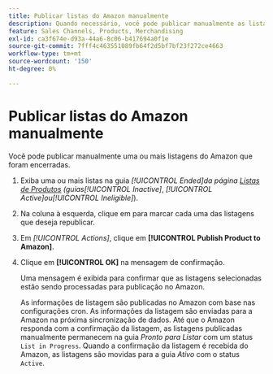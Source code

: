 ```yaml
---
title: Publicar listas do Amazon manualmente
description: Quando necessário, você pode publicar manualmente as listagens encerradas do Amazon com o administrador do Commerce.
feature: Sales Channels, Products, Merchandising
exl-id: ca3f674e-d93a-44a6-8c06-b417694a0f1e
source-git-commit: 7fff4c463551089fb64f2d5bf7bf23f272ce4663
workflow-type: tm+mt
source-wordcount: '150'
ht-degree: 0%

---
```


# Publicar listas do Amazon manualmente

Você pode publicar manualmente uma ou mais listagens do Amazon que foram encerradas.

1. Exiba uma ou mais listas na guia _[!UICONTROL Ended]_da página [Listas de Produtos](./managing-product-listings.md) (guias_[!UICONTROL Inactive]_, _[!UICONTROL Active]_ou_[!UICONTROL Ineligible]_).

1. Na coluna à esquerda, clique em para marcar cada uma das listagens que deseja republicar.

1. Em _[!UICONTROL Actions]_, clique em **[!UICONTROL Publish Product to Amazon]**.

1. Clique em **[!UICONTROL OK]** na mensagem de confirmação.

   Uma mensagem é exibida para confirmar que as listagens selecionadas estão sendo processadas para publicação no Amazon.

   As informações de listagem são publicadas no Amazon com base nas configurações cron. As informações da listagem são enviadas para a Amazon na próxima sincronização de dados. Até que o Amazon responda com a confirmação da listagem, as listagens publicadas manualmente permanecem na guia _Pronto para Listar_ com um status `List in Progress`. Quando a confirmação da listagem é recebida do Amazon, as listagens são movidas para a guia _Ativo_ com o status `Active`.
